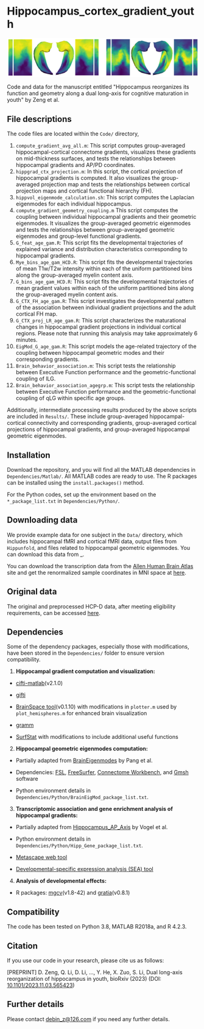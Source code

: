 # Hippocampus_cortex_gradient_youth

[![Fig](Dual_long-axis_gradient.png "Dual long-axis gradient")](https://www.biorxiv.org/content/10.1101/2023.11.03.565423v1)

Code and data for the manuscript entitled "Hippocampus reorganizes its function and geometry along a dual long-axis for cognitive maturation in youth" by Zeng et al.

## File descriptions

The code files are located within the `Code/` directory,

1. `compute_gradient_avg_all.m`: This script computes group-averaged hippocampal-cortical connectome gradients, visualizes these gradients on mid-thickness surfaces, and tests the relationships between hippocampal gradients and AP/PD coordinates.  
2. `hippgrad_ctx_projection.m`: In this script, the cortical projection of hippocampal gradients is computed. It also visualizes the group-averaged projection map and tests the relationships between cortical projection maps and cortical functional hierarchy (FH).  
3. `hippvol_eigenmode_calculation.sh`: This script computes the Laplacian eigenmodes for each individual hippocampus.  
4. `compute_gradient_geometry_coupling.m` This script computes the coupling between individual hippocampal gradients and their geometric eigenmodes. It visualizes the group-averaged geometric eigenmodes and tests the relationships between group-averaged geometric eigenmodes and group-level functional gradients.  
5. `G_feat_age_gam.R`: This script fits the developmental trajectories of explained variance and distribution characteristics corresponding to hippocampal gradients.  
6. `Mye_bins_age_gam_HCD.R`: This script fits the developmental trajectories of mean T1w/T2w intensity within each of the uniform partitioned bins along the group-averaged myelin content axis.  
7. `G_bins_age_gam_HCD.R`: This script fits the developmental trajectories of mean gradient values within each of the uniform  partitioned bins along the group-averaged myelin content axis.  
8. `G_CTX_FH_age_gam.R`: This script investigates the developmental pattern of the association  between individual gradient projections and the adult cortical FH map.  
9. `G_CTX_proj_LR_age_gam.R`: This script characterizes the maturational changes in hippocampal gradient projections in individual cortical regions. Please note that running this analysis may take approximately 6 minutes.  
10. `EigMod_G_age_gam.R`: This script models the age-related trajectory of the coupling between hippocampal geometric modes and their corresponding gradients.  
11. `Brain_behavior_association.m`: This script tests the relationship between Executive Function performance and the geometric-functional coupling of lLG.  
12. `Brain_behavior_association_agegrp.m`: This script tests the relationship between Executive Function performance and the geometric-functional coupling of qLG within specific age groups.  

Additionally, intermediate processing results produced by the above scripts are included in `Results/`. These include group-averaged hippocampal-cortical connectivity and corresponding gradients, group-averaged cortical projections of hippocampal gradients, and group-averaged hippocampal geometric eigenmodes.

## Installation
Download the repository, and you will find all the MATLAB dependencies in  `Dependencies/Matlab/`. All MATLAB codes are ready to use. The R packages can be installed using the `install.packages()` method.

For the Python codes, set up the environment based on the `*_package_list.txt` in `Dependencies/Python/`. 

## Downloading data

We provide example data for one subject in the `Data/` directory, which includes hippocampal fMRI and cortical fMRI data, output files from `Hippunfold`, and files related to hippocampal geometric eigenmodes. You can download this data from _.

You can download the transcription data from the [Allen Human Brain Atlas](http://human.brain-map.org/static/download) site and get the renormalized sample coordinates in MNI space at [here](ttps://zenodo.org/records/2483290).   

## Original data

The original and preprocessed HCP-D data, after meeting eligibility requirements, can be accessed [here](https://humanconnectome.org/study/hcp-lifespan-development).

## Dependencies

Some of the dependency packages, especially those with modifications, have been stored in the `Dependencies/` folder to ensure version compatibility. 

1. **Hippocampal gradient computation and visualization:**

- [cifti-matlab](https://github.com/Washington-University/cifti-matlab)(v2.1.0)
	
- [gifti](https://github.com/gllmflndn/gifti)
	
- [BrainSpace tool](https://github.com/MICA-MNI/BrainSpace)(v0.1.10) with modifications in `plotter.m` used by `plot_hemispheres.m` for enhanced brain visualization 
	
- [gramm](https://github.com/piermorel/gramm)
	
- [SurfStat](https://math.mcgill.ca/keith/surfstat/) with modifications to include additional useful functions

2. **Hippocampal geometric eigenmodes computation:** 

- Partially adapted from [BrainEigenmodes](https://github.com/NSBLab/BrainEigenmodes/tree/main) by Pang et al.
	
- Dependencies: [FSL](https://fsl.fmrib.ox.ac.uk/fsl/fslwiki/FslInstallation), [FreeSurfer](https://surfer.nmr.mgh.harvard.edu/fswiki/DownloadAndInstall), [Connectome Workbench](https://www.humanconnectome.org/software/get-connectome-workbench), and [Gmsh](https://gmsh.info/) software
	
- Python environment details in `Dependencies/Python/BrainEigMod_package_list.txt`.

3. **Transcriptomic association and gene enrichment analysis of hippocampal gradients:** 

- Partially adapted from [Hippocampus_AP_Axis](https://github.com/illdopejake/Hippocampus_AP_Axis) by Vogel et al. 
	
- Python environment details in `Dependencies/Python/Hipp_Gene_package_list.txt`.
	
- [Metascape web tool](https://metascape.org/) 
	
- [Developmental-specific expression analysis (SEA) tool](http://doughertylab.wustl.edu/csea-tool-2/)

4. **Analysis of developmental effects:**
	
- R packages: [mgcv](https://rdocumentation.org/packages/mgcv/versions/1.8-42)(v1.8-42) and [gratia](https://rdocumentation.org/packages/gratia/versions/0.8.1)(v0.8.1)

## Compatibility

The code has been tested on Python 3.8, MATLAB R2018a, and R 4.2.3.

## Citation

If you use our code in your research, please cite us as follows:

[PREPRINT] D. Zeng, Q. Li, D. Li, ..., Y. He, X. Zuo, S. Li, Dual long-axis reorganization of hippocampus in youth, bioRxiv (2023) (DOI: [10.1101/2023.11.03.565423](https://www.biorxiv.org/content/10.1101/2023.11.03.565423v1))

## Further details

Please contact debin_z@126.com if you need any further details.
